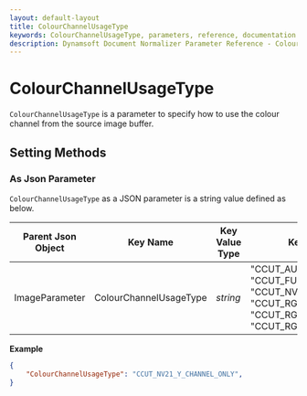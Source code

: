 ```yaml
---
layout: default-layout
title: ColourChannelUsageType
keywords: ColourChannelUsageType, parameters, reference, documentation
description: Dynamsoft Document Normalizer Parameter Reference - ColourChannelUsageType
---
```


# ColourChannelUsageType

`ColourChannelUsageType` is a parameter to specify how to use the colour channel from the source image buffer.

## Setting Methods

### As Json Parameter

`ColourChannelUsageType` as a JSON parameter is a string value defined as below.

| Parent Json Object | Key Name | Key Value Type | Key Value Range | Key Default Value |
| ------------------ | -------- | -------------- | ----------- | ------------- |
| ImageParameter | ColourChannelUsageType | *string* | "CCUT_AUTO"<br>"CCUT_FULL_CHANNEL"<br>"CCUT_NV21_Y_CHANNEL_ONLY"<br>"CCUT_RGB_R_CHANNEL_ONLY"<br>"CCUT_RGB_G_CHANNEL_ONLY"<br>"CCUT_RGB_B_CHANNEL_ONLY" | "CCUT_AUTO" |

**Example**

```json
{
    "ColourChannelUsageType": "CCUT_NV21_Y_CHANNEL_ONLY",
}
```
